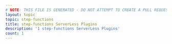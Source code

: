 ```yaml
---
# NOTE: THIS FILE IS GENERATED - DO NOT ATTEMPT TO CREATE A PULL REQUEST TO UPDATE THE DATA. 
layout: topic
topic: step-functions
title: step-functions ServerLess Plugins
description: '1 step-functions ServerLess Plugins'
count: 1
---
```


